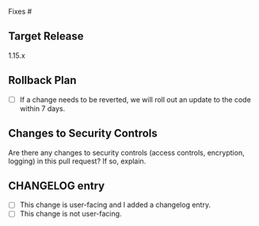 <!--

Describe in detail the changes you are proposing, and the rationale.

See the contributing guide:

https://github.com/hashicorp/terraform/blob/main/.github/CONTRIBUTING.md

-->

<!--

Link all GitHub issues fixed by this PR, and add references to prior
related PRs.

-->

Fixes #

## Target Release

<!--

In normal circumstances we only target changes at the upcoming minor
release, or as a patch to the current minor version. If you need to
port a security fix to an older release, highlight this here by listing
all targeted releases.

If targeting the next patch release, also add the relevant x.y-backport
label to enable the backport bot.

-->

1.15.x

<!-- heimdall_github_prtemplate:grc-pci_dss-2024-01-05 -->
## Rollback Plan

- [ ] If a change needs to be reverted, we will roll out an update to the code within 7 days.

## Changes to Security Controls

Are there any changes to security controls (access controls, encryption, logging) in this pull request? If so, explain.

## CHANGELOG entry

<!--

If your change is user-facing, add a short description in a changelog entry.
You can use `npx changie new` to create a new changelog entry or manually create a new file in the .changes/unreleasd directory (or .changes/backported if it's a bug fix that should be backported).

-->

- [ ] This change is user-facing and I added a changelog entry.
- [ ] This change is not user-facing.
